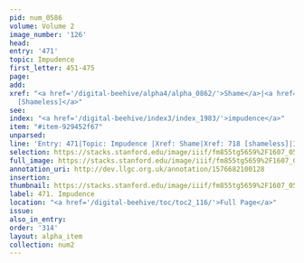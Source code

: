 ```yaml
---
pid: num_0586
volume: Volume 2
image_number: '126'
head: 
entry: '471'
topic: Impudence
first_letter: 451-475
page: 
add: 
xref: "<a href='/digital-beehive/alpha4/alpha_0862/'>Shame</a>|<a href='/digital-beehive/num3/num_1057'>718
  [Shameless]</a>"
see: 
index: "<a href='/digital-beehive/index3/index_1983/'>impudence</a>"
item: "#item-929452f67"
unparsed: 
line: 'Entry: 471|Topic: Impudence |Xref: Shame|Xref: 718 [shameless]|Index: impudence|#item-929452f67'
selection: https://stacks.stanford.edu/image/iiif/fm855tg5659%2F1607_0593/894,885,2866,766/full/0/default.jpg
full_image: https://stacks.stanford.edu/image/iiif/fm855tg5659%2F1607_0593/full/full/0/default.jpg
annotation_uri: http://dev.llgc.org.uk/annotation/1576682100128
insertion: 
thumbnail: https://stacks.stanford.edu/image/iiif/fm855tg5659%2F1607_0593/894,885,600,180/250,/0/default.jpg
label: 471. Impudence
location: "<a href='/digital-beehive/toc/toc2_116/'>Full Page</a>"
issue: 
also_in_entry: 
order: '314'
layout: alpha_item
collection: num2
---
```

